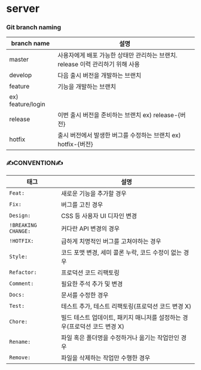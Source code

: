 # server

### Git branch naming


| branch name                  | 설명                                                                      |
| --------------------- | ------------------------------------------------------------------------- |
| master            | 사용자에게 배포 가능한 상태만 관리하는 브랜치. release 이력 관리하기 위해 사용                                              |
| develop              | 다음 출시 버전을 개발하는 브랜치                                         |
| feature           | 기능을 개발하는 브랜치    
ex) feature/login                                                        |
| release | 이번 출시 버전을 준비하는 브랜치    ex) release-{버전}                          |
| hotfix | 출시 버전에서 발생한 버그를 수정하는 브랜치    ex) hotfix-{버전}                                                  |



### ✍️CONVENTION✍️

| 태그                  | 설명                                                                      |
| --------------------- | ------------------------------------------------------------------------- |
| `Feat: `             | 새로운 기능을 추가할 경우                                                 |
| `Fix: `              | 버그를 고친 경우                                                          |
| `Design: `           | CSS 등 사용자 UI 디자인 변경                                              |
| `!BREAKING CHANGE: ` | 커다란 API 변경의 경우                                                    |
| `!HOTFIX: `          | 급하게 치명적인 버그를 고쳐야하는 경우                                    |
| `Style: `            | 코드 포맷 변경, 세미 콜론 누락, 코드 수정이 없는 경우                     |
| `Refactor: `         | 프로덕션 코드 리팩토링                                                    |
| `Comment: `          | 필요한 주석 추가 및 변경                                                  |
| `Docs: `             | 문서를 수정한 경우                                                        |
| `Test: `             | 테스트 추가, 테스트 리팩토링(프로덕션 코드 변경 X)                        |
| `Chore: `            | 빌드 테스트 업데이트, 패키지 매니저를 설정하는 경우(프로덕션 코드 변경 X) |
| `Rename: `           | 파일 혹은 폴더명을 수정하거나 옮기는 작업만인 경우                        |
| `Remove: `           | 파일을 삭제하는 작업만 수행한 경우                                        |
